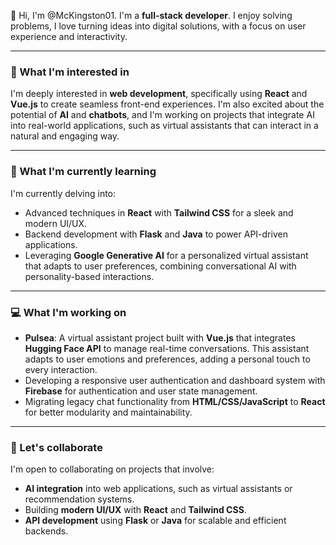 👋 Hi, I'm @McKingston01.
I'm a **full-stack developer**. I enjoy solving problems, I love turning ideas into digital solutions, with a focus on user experience and interactivity.

---

### 👀 What I'm interested in
I'm deeply interested in **web development**, specifically using **React** and **Vue.js** to create seamless front-end experiences. I'm also excited about the potential of **AI** and **chatbots**, and I'm working on projects that integrate AI into real-world applications, such as virtual assistants that can interact in a natural and engaging way.

---

### 🌱 What I'm currently learning
I'm currently delving into:
- Advanced techniques in **React** with **Tailwind CSS** for a sleek and modern UI/UX.
- Backend development with **Flask** and **Java** to power API-driven applications.
- Leveraging **Google Generative AI** for a personalized virtual assistant that adapts to user preferences, combining conversational AI with personality-based interactions.

---

### 💻 What I'm working on
- **Pulsea**: A virtual assistant project built with **Vue.js** that integrates **Hugging Face API** to manage real-time conversations. This assistant adapts to user emotions and preferences, adding a personal touch to every interaction.
- Developing a responsive user authentication and dashboard system with **Firebase** for authentication and user state management.
- Migrating legacy chat functionality from **HTML/CSS/JavaScript** to **React** for better modularity and maintainability.

---

### 💞️ Let's collaborate
I'm open to collaborating on projects that involve:
- **AI integration** into web applications, such as virtual assistants or recommendation systems.
- Building **modern UI/UX** with **React** and **Tailwind CSS**.
- **API development** using **Flask** or **Java** for scalable and efficient backends.
